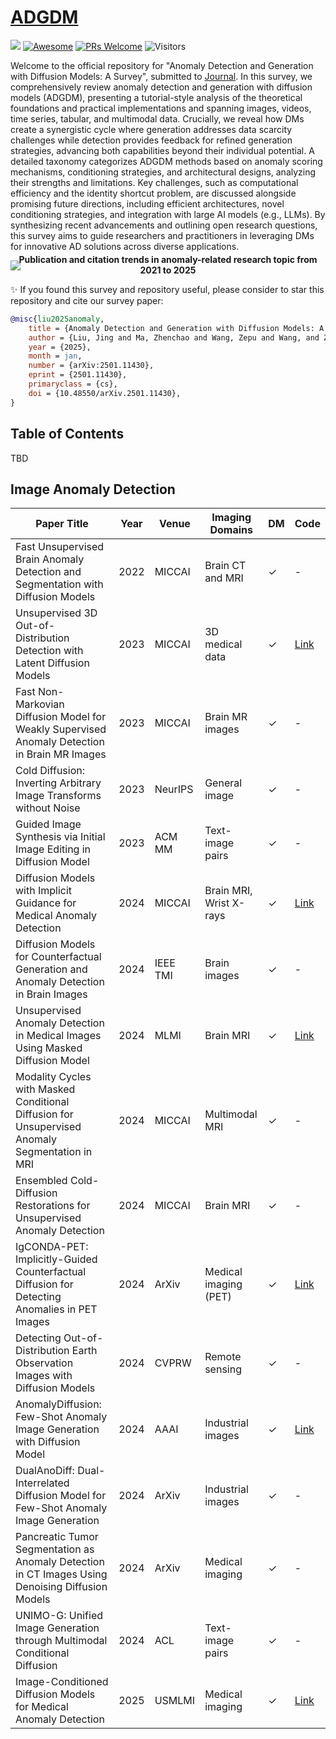# [ADGDM](TBD)

<a href="https://arxiv.org/pdf/2501.11430.pdf" alt="paper"><img src="https://img.shields.io/badge/ArXiv-2501.11430-FAA41F.svg?style=flat" /></a>
[![Awesome](https://cdn.rawgit.com/sindresorhus/awesome/d7305f38d29fed78fa85652e3a63e154dd8e8829/media/badge.svg)](https://github.com/Siriussee/adgdm) 
[![PRs Welcome](https://img.shields.io/badge/PRs-welcome-brightgreen.svg?style=flat-square)](https://github.com/Siriussee/adgdm) 
![Visitors](https://api.visitorbadge.io/api/visitors?path=https%3A%2F%2Fgithub.com%2FSiriussee%2Fadgdm&countColor=%23263759&style=flat-square)


Welcome to the official repository for "Anomaly Detection and Generation with Diffusion Models: A Survey", submitted to [Journal](TBD).
In this survey, we comprehensively review anomaly detection and generation with diffusion models (ADGDM), presenting a tutorial-style analysis of the theoretical foundations and practical implementations and spanning images, videos, time series, tabular, and multimodal data. Crucially, we reveal how DMs create a synergistic cycle where generation addresses data scarcity challenges while detection provides feedback for refined generation strategies, advancing both capabilities beyond their individual potential. A detailed taxonomy categorizes ADGDM methods based on anomaly scoring mechanisms, conditioning strategies, and architectural designs, analyzing their strengths and limitations. Key challenges, such as computational efficiency and the identity shortcut problem, are discussed alongside promising future directions, including efficient architectures, novel conditioning strategies, and integration with large AI models (e.g., LLMs). By synthesizing recent advancements and outlining open research questions, this survey aims to guide researchers and practitioners in leveraging DMs for innovative AD solutions across diverse applications.

<img style="margin-bottom: -50px;" src="https://github.com/user-attachments/assets/8008325b-0316-4abf-a938-20703d64ddde">
<!-- <b align="center" style="margin-top: -10px;">Taxonomy of diffusion models for anomaly detection</b> -->
<p align="center" style="margin-top: -10px;"><b align="center" style="margin-top: -10px;">Publication and citation trends in anomaly-related research topic from 2021 to 2025</b></p>

✨ If you found this survey and repository useful, please consider to star this repository and cite our survey paper:

```bib
@misc{liu2025anomaly,
    title = {Anomaly Detection and Generation with Diffusion Models: A Survey},
    author = {Liu, Jing and Ma, Zhenchao and Wang, Zepu and Wang, and Zou, Chenxuanyin and Ren, Jiayang and Zehua and Liu, Yang and Song, Liang and Hu, Bo and Leung, Victor C. M.},
    year = {2025},
    month = jan,
    number = {arXiv:2501.11430},
    eprint = {2501.11430},
    primaryclass = {cs},
    doi = {10.48550/arXiv.2501.11430},
}
```

## Table of Contents

TBD

## Image Anomaly Detection

| Paper Title                                                                                                           | Year | Venue    | Imaging Domains              | DM  | Code                                                                                                  |
|-----------------------------------------------------------------------------------------------------------------------|------|----------|------------------------------|-----|-------------------------------------------------------------------------------------------------------|
| Fast Unsupervised Brain Anomaly Detection and Segmentation with Diffusion Models                                      | 2022 | MICCAI   | Brain CT and MRI             | ✓   | -                                                                                                     |
| Unsupervised 3D Out-of-Distribution Detection with Latent Diffusion Models                                             | 2023 | MICCAI   | 3D medical data              | ✓   | [Link](https://github.com/marksgraham/ddpm-ood)                                                       |
| Fast Non-Markovian Diffusion Model for Weakly Supervised Anomaly Detection in Brain MR Images                           | 2023 | MICCAI   | Brain MR images              | ✓   | -                                                                                                     |
| Cold Diffusion: Inverting Arbitrary Image Transforms without Noise                                                    | 2023 | NeurIPS  | General image                | ✓   | -                                                                                                     |
| Guided Image Synthesis via Initial Image Editing in Diffusion Model                                                    | 2023 | ACM MM   | Text-image pairs             | ✓   | -                                                                                                     |
| Diffusion Models with Implicit Guidance for Medical Anomaly Detection                                                  | 2024 | MICCAI   | Brain MRI, Wrist X-rays      | ✓   | [Link](https://github.com/compai-lab/2024-miccai-bercea-thor.git)                                     |
| Diffusion Models for Counterfactual Generation and Anomaly Detection in Brain Images                                   | 2024 | IEEE TMI | Brain images                 | ✓   | -                                                                                                     |
| Unsupervised Anomaly Detection in Medical Images Using Masked Diffusion Model                                          | 2024 | MLMI     | Brain MRI                    | ✓   | [Link](https://mddpm.github.io/)                                                                      |
| Modality Cycles with Masked Conditional Diffusion for Unsupervised Anomaly Segmentation in MRI                           | 2024 | MICCAI   | Multimodal MRI               | ✓   | -                                                                                                     |
| Ensembled Cold-Diffusion Restorations for Unsupervised Anomaly Detection                                               | 2024 | MICCAI   | Brain MRI                    | ✓   | -                                                                                                     |
| IgCONDA-PET: Implicitly-Guided Counterfactual Diffusion for Detecting Anomalies in PET Images                           | 2024 | ArXiv    | Medical imaging (PET)        | ✓   | [Link](https://github.com/igcondapet/IgCONDA-PET.git)                                                 |
| Detecting Out-of-Distribution Earth Observation Images with Diffusion Models                                           | 2024 | CVPRW    | Remote sensing               | ✓   | -                                                                                                     |
| AnomalyDiffusion: Few-Shot Anomaly Image Generation with Diffusion Model                                               | 2024 | AAAI     | Industrial images            | ✓   | [Link](https://github.com/sjtuplayer/anomalydiffusion)                                                |
| DualAnoDiff: Dual-Interrelated Diffusion Model for Few-Shot Anomaly Image Generation                                     | 2024 | ArXiv    | Industrial images            | ✓   | -                                                                                                     |
| Pancreatic Tumor Segmentation as Anomaly Detection in CT Images Using Denoising Diffusion Models                         | 2024 | ArXiv    | Medical imaging              | ✓   | -                                                                                                     |
| UNIMO-G: Unified Image Generation through Multimodal Conditional Diffusion                                             | 2024 | ACL      | Text-image pairs             | ✓   | -                                                                                                     |
| Image-Conditioned Diffusion Models for Medical Anomaly Detection                                                       | 2025 | USMLMI   | Medical imaging              | ✓   | [Link](https://github.com/matt-baugh/img-cond-diffusion-model-ad)                                     |

## 
